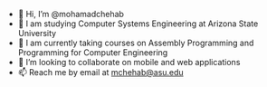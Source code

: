 - 👋 Hi, I’m @mohamadchehab
- 👀 I am studying Computer Systems Engineering at Arizona State University
- 🌱 I am currently taking courses on Assembly Programming and Programming for Computer Engineering
- 💞️ I’m looking to collaborate on mobile and web applications
- 📫 Reach me by email at mchehab@asu.edu

